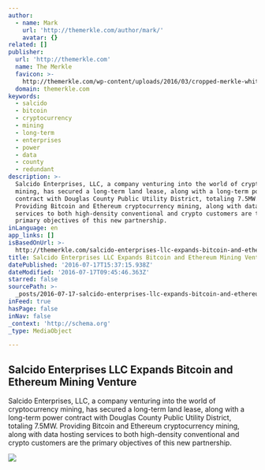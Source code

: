 ```yaml
---
author:
  - name: Mark
    url: 'http://themerkle.com/author/mark/'
    avatar: {}
related: []
publisher:
  url: 'http://themerkle.com'
  name: The Merkle
  favicon: >-
    http://themerkle.com/wp-content/uploads/2016/03/cropped-merkle-white-1-192x192.png
  domain: themerkle.com
keywords:
  - salcido
  - bitcoin
  - cryptocurrency
  - mining
  - long-term
  - enterprises
  - power
  - data
  - county
  - redundant
description: >-
  Salcido Enterprises, LLC, a company venturing into the world of cryptocurrency
  mining, has secured a long-term land lease, along with a long-term power
  contract with Douglas County Public Utility District, totaling 7.5MW.
  Providing Bitcoin and Ethereum cryptocurrency mining, along with data hosting
  services to both high-density conventional and crypto customers are the
  primary objectives of this new partnership.
inLanguage: en
app_links: []
isBasedOnUrl: >-
  http://themerkle.com/salcido-enterprises-llc-expands-bitcoin-and-ethereum-mining-venture/
title: Salcido Enterprises LLC Expands Bitcoin and Ethereum Mining Venture
datePublished: '2016-07-17T15:37:15.938Z'
dateModified: '2016-07-17T09:45:46.363Z'
starred: false
sourcePath: >-
  _posts/2016-07-17-salcido-enterprises-llc-expands-bitcoin-and-ethereum-mining.md
inFeed: true
hasPage: false
inNav: false
_context: 'http://schema.org'
_type: MediaObject

---
```

<article style=""><h1>Salcido Enterprises LLC Expands Bitcoin and Ethereum Mining Venture</h1><p>Salcido Enterprises, LLC, a company venturing into the world of cryptocurrency mining, has secured a long-term land lease, along with a long-term power contract with Douglas County Public Utility District, totaling 7.5MW. Providing Bitcoin and Ethereum cryptocurrency mining, along with data hosting services to both high-density conventional and crypto customers are the primary objectives of this new partnership.</p><img src="http://themerkle.com/wp-content/uploads/2016/07/Themerkle_Salcido-Enterprises-Cryptocurrency-Mining.png" /></article>